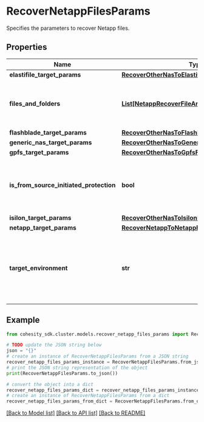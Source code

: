 # RecoverNetappFilesParams

Specifies the parameters to recover Netapp files.

## Properties

Name | Type | Description | Notes
------------ | ------------- | ------------- | -------------
**elastifile_target_params** | [**RecoverOtherNasToElastifileFilesTargetParams**](RecoverOtherNasToElastifileFilesTargetParams.md) |  | [optional] 
**files_and_folders** | [**List[NetappRecoverFileAndFolderInfo]**](NetappRecoverFileAndFolderInfo.md) | Specifies the list of info about the netapp files and folders to be recovered. | 
**flashblade_target_params** | [**RecoverOtherNasToFlashbladeFilesTargetParams**](RecoverOtherNasToFlashbladeFilesTargetParams.md) |  | [optional] 
**generic_nas_target_params** | [**RecoverOtherNasToGenericNasFilesTargetParams**](RecoverOtherNasToGenericNasFilesTargetParams.md) |  | [optional] 
**gpfs_target_params** | [**RecoverOtherNasToGpfsFilesTargetParams**](RecoverOtherNasToGpfsFilesTargetParams.md) |  | [optional] 
**is_from_source_initiated_protection** | **bool** | Specifies if the snapshot trying to recover is from a source initiated protection. | [optional] 
**isilon_target_params** | [**RecoverOtherNasToIsilonFilesTargetParams**](RecoverOtherNasToIsilonFilesTargetParams.md) |  | [optional] 
**netapp_target_params** | [**RecoverNetappToNetappFilesTargetParams**](RecoverNetappToNetappFilesTargetParams.md) |  | [optional] 
**target_environment** | **str** | Specifies the environment of the recovery target. The corresponding params below must be filled out. | 

## Example

```python
from cohesity_sdk.cluster.models.recover_netapp_files_params import RecoverNetappFilesParams

# TODO update the JSON string below
json = "{}"
# create an instance of RecoverNetappFilesParams from a JSON string
recover_netapp_files_params_instance = RecoverNetappFilesParams.from_json(json)
# print the JSON string representation of the object
print(RecoverNetappFilesParams.to_json())

# convert the object into a dict
recover_netapp_files_params_dict = recover_netapp_files_params_instance.to_dict()
# create an instance of RecoverNetappFilesParams from a dict
recover_netapp_files_params_from_dict = RecoverNetappFilesParams.from_dict(recover_netapp_files_params_dict)
```
[[Back to Model list]](../README.md#documentation-for-models) [[Back to API list]](../README.md#documentation-for-api-endpoints) [[Back to README]](../README.md)


